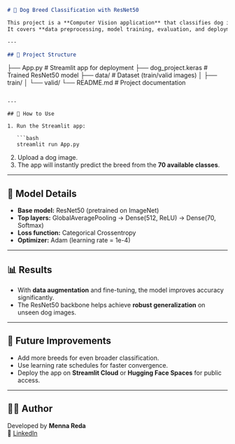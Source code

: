 ```markdown
# 🐶 Dog Breed Classification with ResNet50

This project is a **Computer Vision application** that classifies dog images into **70 different dog breeds** using **Transfer Learning with ResNet50**.  
It covers **data preprocessing, model training, evaluation, and deployment** with a user-friendly **Streamlit app**.

---

## 📂 Project Structure
```
├── App.py               # Streamlit app for deployment
├── dog_project.keras    # Trained ResNet50 model
├── data/                # Dataset (train/valid images)
│   ├── train/
│   └── valid/
└── README.md            # Project documentation
```

---

## 🚀 How to Use

1. Run the Streamlit app:

   ```bash
   streamlit run App.py
   ```

2. Upload a dog image.  
3. The app will instantly predict the breed from the **70 available classes**.

---

## 🧠 Model Details

- **Base model:** ResNet50 (pretrained on ImageNet)  
- **Top layers:** GlobalAveragePooling → Dense(512, ReLU) → Dense(70, Softmax)  
- **Loss function:** Categorical Crossentropy  
- **Optimizer:** Adam (learning rate = 1e-4)  

---

## 📊 Results

- With **data augmentation** and fine-tuning, the model improves accuracy significantly.  
- The ResNet50 backbone helps achieve **robust generalization** on unseen dog images.  

---

## 🔮 Future Improvements

- Add more breeds for even broader classification.  
- Use learning rate schedules for faster convergence.  
- Deploy the app on **Streamlit Cloud** or **Hugging Face Spaces** for public access.  

---

## 👩‍💻 Author

Developed by **Menna Reda**  
🔗 [LinkedIn](https://www.linkedin.com/in/menna-reda-6048182a3)  
```
